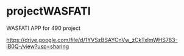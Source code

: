 # projectWASFATI
WASFATI APP for 490 project

https://drive.google.com/file/d/1YVSzBSAYCnVw_zCkTxlmWHS783-iB0Q-/view?usp=sharing
